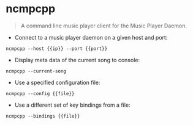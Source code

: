 # ncmpcpp

> A command line music player client for the Music Player Daemon.

- Connect to a music player daemon on a given host and port:

`ncmpcpp --host {{ip}} --port {{port}}`

- Display meta data of the current song to console:

`ncmpcpp --current-song`

- Use a specified configuration file:

`ncmpcpp --config {{file}}`

- Use a different set of key bindings from a file:

`ncmpcpp --bindings {{file}}`
